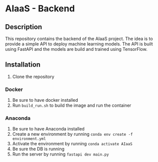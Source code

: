 # AIaaS - Backend

## Description
This repository contains the backend of the AIaaS project. The idea is to provide a simple API to deploy machine learning models. The API is built using FastAPI and the models are build and trained using TensorFlow.


## Installation
1. Clone the repository

### Docker
   1. Be sure to have docker installed
   2. Run `build_run.sh` to build the image and run the container

### Anaconda
   1. Be sure to have Anaconda installed
   2. Create a new environment by running `conda env create -f environment.yml`
   3. Activate the environment by running `conda activate AIaaS`
   4. Be sure the DB is running
   5. Run the server by running `fastapi dev main.py` 
